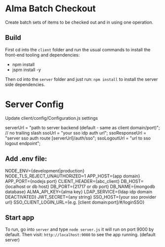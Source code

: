 # Alma Batch Checkout

Create batch sets of items to be checked out and in using one operation.

## Build
First cd into the ``client`` folder and run the usual commands to install the front-end tooling and dependencies:

- npm install
- jspm install -y

Then cd into the ``server`` folder and just run: ``npm install`` to install the server side dependencies.

# Server Config
Update client/config/Configuration.js settings

serverUrl = "path to server backend (default - same as client domain/port)"; // no trailing slash
ssoUrl = "your sso idp auth url";
ssoResponseUrl = "server sso auth route [serverUrl]/auth/sso";
ssoLogoutUrl = "url to sso logout endpoint";

## Add .env file:
NODE_ENV={development|production}
NODE_TLS_REJECT_UNAUTHORIZED=1
APP_HOST={app domain}
APP_PORT={nodejs port}
CLIENT_HEADER={abc_client}
DB_HOST={localhost or db host}
DB_PORT={21717 or db port}
DB_NAME={mongodb database}
ALMA_API_KEY={alma key}
LDAP_SERVICE={ldap idp domain DEACTIVATED}
JWT_SECRET={any string}
SSO_HOST={your sso provider url}
SSO_CLIENT_LOGIN_URL={e.g. [client domain:port]/#/loginSSO}

## Start app
To run, go into ``server`` and type ``node server.js`` it will run on port 9000 by default. Then visit: ``http://localhost:9000`` to see the app running. (default server)